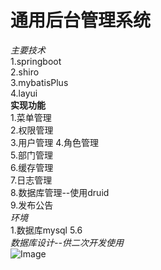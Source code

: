 # 通用后台管理系统  
*主要技术*  
1.springboot  
2.shiro  
3.mybatisPlus  
4.layui  
**实现功能**  
1.菜单管理  
2.权限管理  
3.用户管理 
4.角色管理   
5.部门管理    
6.缓存管理  
7.日志管理  
8.数据库管理--使用druid  
9.发布公告  
*环境*  
1.数据库mysql 5.6  
*数据库设计--供二次开发使用*  
![Image](https://github.com/yorkmass/yorkmassAdminMs/blob/master/%E6%95%B0%E6%8D%AE%E5%BA%93%E8%AE%BE%E8%AE%A1.png)

